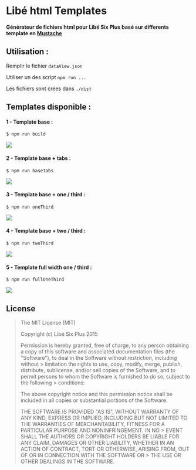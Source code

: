 # Libé html Templates

**Générateur de fichiers html pour Libé Six Plus basé sur differents template en [Mustache](https://github.com/janl/mustache.js/)**

## Utilisation :

Remplir le fichier `dataView.json`

Utiliser un des script `npm run ...`

Les fichiers sont crées dans `./dist`

## Templates disponible :

#### 1 - Template base :
```
$ npm run build
```
<img src="https://raw.githubusercontent.com/libe-sixplus/libe-html-templates/master/captions/base.png"/>

#### 2 - Template base + tabs :
```
$ npm run baseTabs
```
<img src="https://raw.githubusercontent.com/libe-sixplus/libe-html-templates/master/captions/baseTabs.png"/>

#### 3 - Template base + one / third :
```
$ npm run oneThird
```
<img src="https://raw.githubusercontent.com/libe-sixplus/libe-html-templates/master/captions/oneThird.png"/>

#### 4 - Template base + two / third :
```
$ npm run twoThird
```
<img src="https://raw.githubusercontent.com/libe-sixplus/libe-html-templates/master/captions/twoThird.png"/>

#### 5 - Template full width one / third :
```
$ npm run fullOneThird
```
<img src="https://raw.githubusercontent.com/libe-sixplus/libe-html-templates/master/captions/fullOneThird.png"/>


## License

> The MIT License (MIT)
>
> Copyright (c) Libé Six Plus 2015
>
> Permission is hereby granted, free of charge, to any person obtaining a copy of this software and associated documentation files (the "Software"), to deal in the Software without restriction, including without > limitation the rights to use, copy, modify, merge, publish, distribute, sublicense, and/or sell copies of the Software, and to permit persons to whom the Software is furnished to do so, subject to the following > conditions:
>
> The above copyright notice and this permission notice shall be included in all copies or substantial portions of the Software.
>
> THE SOFTWARE IS PROVIDED "AS IS", WITHOUT WARRANTY OF ANY KIND, EXPRESS OR IMPLIED, INCLUDING BUT NOT LIMITED TO THE WARRANTIES OF MERCHANTABILITY, FITNESS FOR A PARTICULAR PURPOSE AND NONINFRINGEMENT. IN NO > EVENT SHALL THE AUTHORS OR COPYRIGHT HOLDERS BE LIABLE FOR ANY CLAIM, DAMAGES OR OTHER LIABILITY, WHETHER IN AN ACTION OF CONTRACT, TORT OR OTHERWISE, ARISING FROM, OUT OF OR IN CONNECTION WITH THE SOFTWARE OR > THE USE OR OTHER DEALINGS IN THE SOFTWARE.
